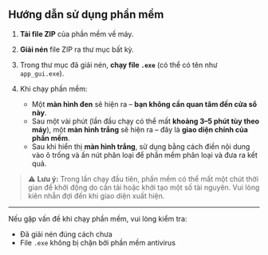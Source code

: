 ## Hướng dẫn sử dụng phần mềm

1. **Tải file ZIP** của phần mềm về máy.

2. **Giải nén** file ZIP ra thư mục bất kỳ.

3. Trong thư mục đã giải nén, **chạy file `.exe`** (có thể có tên như `app_gui.exe`).

4. Khi chạy phần mềm:
   - Một **màn hình đen** sẽ hiện ra – **bạn không cần quan tâm đến cửa sổ này**.
   - Sau một vài phút (lần đầu chạy có thể mất **khoảng 3–5 phút tùy theo máy**), một **màn hình trắng** sẽ hiện ra – đây là **giao diện chính của phần mềm**.
   - Sau khi hiển thị **màn hình trắng**, sử dụng bằng cách điền nội dung vào ô trống và ấn nút phân loại để phần mềm phân loại và đưa ra kết quả.

> ⚠️ **Lưu ý:** Trong lần chạy đầu tiên, phần mềm có thể mất một chút thời gian để khởi động do cần tải hoặc khởi tạo một số tài nguyên. Vui lòng kiên nhẫn đợi đến khi giao diện xuất hiện.

---

Nếu gặp vấn đề khi chạy phần mềm, vui lòng kiểm tra:
- Đã giải nén đúng cách chưa
- File `.exe` không bị chặn bởi phần mềm antivirus
